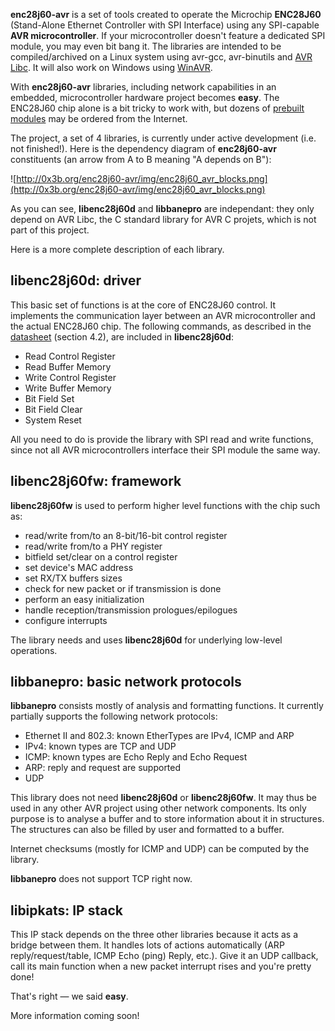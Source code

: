**enc28j60-avr** is a set of tools created to operate the Microchip **ENC28J60** (Stand-Alone Ethernet Controller with SPI Interface) using any SPI-capable **AVR microcontroller**. If your microcontroller doesn't feature a dedicated SPI module, you may even bit bang it. The libraries are intended to be compiled/archived on a Linux system using avr-gcc, avr-binutils and [AVR Libc](http://www.nongnu.org/avr-libc/). It will also work on Windows using [WinAVR](http://winavr.sourceforge.net/).

With **enc28j60-avr** libraries, including network capabilities in an embedded, microcontroller hardware project becomes **easy**. The ENC28J60 chip alone is a bit tricky to work with, but dozens of [prebuilt modules](http://www.ebay.ca/sch/i.html?&_nkw=enc28j60&_sacat=See-All-Categories) may be ordered from the Internet.

The project, a set of 4 libraries, is currently under active development (i.e. not finished!). Here is the dependency diagram of **enc28j60-avr** constituents (an arrow from A to B meaning "A depends on B"):

![http://0x3b.org/enc28j60-avr/img/enc28j60_avr_blocks.png](http://0x3b.org/enc28j60-avr/img/enc28j60_avr_blocks.png)

As you can see, **libenc28j60d** and **libbanepro** are independant: they only depend on AVR Libc, the C standard library for AVR C projets, which is not part of this project.

Here is a more complete description of each library.

## libenc28j60d: driver ##

This basic set of functions is at the core of ENC28J60 control. It implements the communication layer between an AVR microcontroller and the actual ENC28J60 chip. The following commands, as described in the [datasheet](http://ww1.microchip.com/downloads/en/devicedoc/39662c.pdf) (section 4.2), are included in **libenc28j60d**:

  * Read Control Register
  * Read Buffer Memory
  * Write Control Register
  * Write Buffer Memory
  * Bit Field Set
  * Bit Field Clear
  * System Reset

All you need to do is provide the library with SPI read and write functions, since not all AVR microcontrollers interface their SPI module the same way.

## libenc28j60fw: framework ##

**libenc28j60fw** is used to perform higher level functions with the chip such as:

  * read/write from/to an 8-bit/16-bit control register
  * read/write from/to a PHY register
  * bitfield set/clear on a control register
  * set device's MAC address
  * set RX/TX buffers sizes
  * check for new packet or if transmission is done
  * perform an easy initialization
  * handle reception/transmission prologues/epilogues
  * configure interrupts

The library needs and uses **libenc28j60d** for underlying low-level operations.

## libbanepro: basic network protocols ##

**libbanepro** consists mostly of analysis and formatting functions. It currently partially supports the following network protocols:

  * Ethernet II and 802.3: known EtherTypes are IPv4, ICMP and ARP
  * IPv4: known types are TCP and UDP
  * ICMP: known types are Echo Reply and Echo Request
  * ARP: reply and request are supported
  * UDP

This library does not need **libenc28j60d** or **libenc28j60fw**. It may thus be used in any other AVR project using other network components. Its only purpose is to analyse a buffer and to store information about it in structures. The structures can also be filled by user and formatted to a buffer.

Internet checksums (mostly for ICMP and UDP) can be computed by the library.

**libbanepro** does not support TCP right now.

## libipkats: IP stack ##

This IP stack depends on the three other libraries because it acts as a bridge between them. It handles lots of actions automatically (ARP reply/request/table, ICMP Echo (ping) Reply, etc.). Give it an UDP callback, call its main function when a new packet interrupt rises and you're pretty done!

That's right — we said **easy**.

More information coming soon!